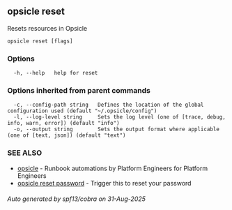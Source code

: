 ## opsicle reset

Resets resources in Opsicle

```
opsicle reset [flags]
```

### Options

```
  -h, --help   help for reset
```

### Options inherited from parent commands

```
  -c, --config-path string   Defines the location of the global configuration used (default "~/.opsicle/config")
  -l, --log-level string     Sets the log level (one of [trace, debug, info, warn, error]) (default "info")
  -o, --output string        Sets the output format where applicable (one of [text, json]) (default "text")
```

### SEE ALSO

* [opsicle](cli/opsicle.md)	 - Runbook automations by Platform Engineers for Platform Engineers
* [opsicle reset password](cli/opsicle_reset_password.md)	 - Trigger this to reset your password

###### Auto generated by spf13/cobra on 31-Aug-2025
